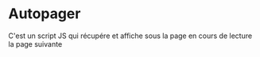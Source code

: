 # Autopager

C'est un script JS qui récupére et affiche sous la page en cours de lecture la page suivante
